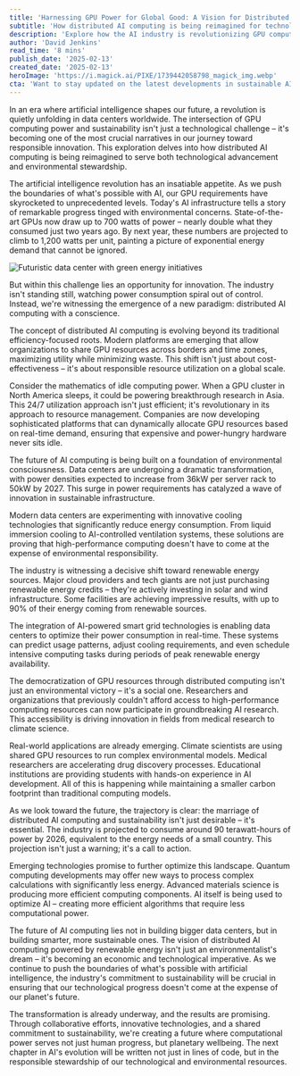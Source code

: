 ```yaml
---
title: 'Harnessing GPU Power for Global Good: A Vision for Distributed AI and Sustainability'
subtitle: 'How distributed AI computing is being reimagined for technological advancement and environmental stewardship'
description: 'Explore how the AI industry is revolutionizing GPU computing through sustainable practices and distributed resources. From innovative cooling solutions to renewable energy integration, discover how the future of AI computing is being shaped by environmental consciousness while democratizing access to high-performance computing resources globally.'
author: 'David Jenkins'
read_time: '8 mins'
publish_date: '2025-02-13'
created_date: '2025-02-13'
heroImage: 'https://i.magick.ai/PIXE/1739442058798_magick_img.webp'
cta: 'Want to stay updated on the latest developments in sustainable AI computing? Follow us on LinkedIn for exclusive insights, industry trends, and innovative solutions shaping the future of technology and environmental stewardship.'
---
```


In an era where artificial intelligence shapes our future, a revolution is quietly unfolding in data centers worldwide. The intersection of GPU computing power and sustainability isn't just a technological challenge – it's becoming one of the most crucial narratives in our journey toward responsible innovation. This exploration delves into how distributed AI computing is being reimagined to serve both technological advancement and environmental stewardship.

The artificial intelligence revolution has an insatiable appetite. As we push the boundaries of what's possible with AI, our GPU requirements have skyrocketed to unprecedented levels. Today's AI infrastructure tells a story of remarkable progress tinged with environmental concerns. State-of-the-art GPUs now draw up to 700 watts of power – nearly double what they consumed just two years ago. By next year, these numbers are projected to climb to 1,200 watts per unit, painting a picture of exponential energy demand that cannot be ignored.

![Futuristic data center with green energy initiatives](https://i.magick.ai/PIXE/1739442058798_magick_img.webp)

But within this challenge lies an opportunity for innovation. The industry isn't standing still, watching power consumption spiral out of control. Instead, we're witnessing the emergence of a new paradigm: distributed AI computing with a conscience.

The concept of distributed AI computing is evolving beyond its traditional efficiency-focused roots. Modern platforms are emerging that allow organizations to share GPU resources across borders and time zones, maximizing utility while minimizing waste. This shift isn't just about cost-effectiveness – it's about responsible resource utilization on a global scale.

Consider the mathematics of idle computing power. When a GPU cluster in North America sleeps, it could be powering breakthrough research in Asia. This 24/7 utilization approach isn't just efficient; it's revolutionary in its approach to resource management. Companies are now developing sophisticated platforms that can dynamically allocate GPU resources based on real-time demand, ensuring that expensive and power-hungry hardware never sits idle.

The future of AI computing is being built on a foundation of environmental consciousness. Data centers are undergoing a dramatic transformation, with power densities expected to increase from 36kW per server rack to 50kW by 2027. This surge in power requirements has catalyzed a wave of innovation in sustainable infrastructure.

Modern data centers are experimenting with innovative cooling technologies that significantly reduce energy consumption. From liquid immersion cooling to AI-controlled ventilation systems, these solutions are proving that high-performance computing doesn't have to come at the expense of environmental responsibility.

The industry is witnessing a decisive shift toward renewable energy sources. Major cloud providers and tech giants are not just purchasing renewable energy credits – they're actively investing in solar and wind infrastructure. Some facilities are achieving impressive results, with up to 90% of their energy coming from renewable sources.

The integration of AI-powered smart grid technologies is enabling data centers to optimize their power consumption in real-time. These systems can predict usage patterns, adjust cooling requirements, and even schedule intensive computing tasks during periods of peak renewable energy availability.

The democratization of GPU resources through distributed computing isn't just an environmental victory – it's a social one. Researchers and organizations that previously couldn't afford access to high-performance computing resources can now participate in groundbreaking AI research. This accessibility is driving innovation in fields from medical research to climate science.

Real-world applications are already emerging. Climate scientists are using shared GPU resources to run complex environmental models. Medical researchers are accelerating drug discovery processes. Educational institutions are providing students with hands-on experience in AI development. All of this is happening while maintaining a smaller carbon footprint than traditional computing models.

As we look toward the future, the trajectory is clear: the marriage of distributed AI computing and sustainability isn't just desirable – it's essential. The industry is projected to consume around 90 terawatt-hours of power by 2026, equivalent to the energy needs of a small country. This projection isn't just a warning; it's a call to action.

Emerging technologies promise to further optimize this landscape. Quantum computing developments may offer new ways to process complex calculations with significantly less energy. Advanced materials science is producing more efficient computing components. AI itself is being used to optimize AI – creating more efficient algorithms that require less computational power.

The future of AI computing lies not in building bigger data centers, but in building smarter, more sustainable ones. The vision of distributed AI computing powered by renewable energy isn't just an environmentalist's dream – it's becoming an economic and technological imperative. As we continue to push the boundaries of what's possible with artificial intelligence, the industry's commitment to sustainability will be crucial in ensuring that our technological progress doesn't come at the expense of our planet's future.

The transformation is already underway, and the results are promising. Through collaborative efforts, innovative technologies, and a shared commitment to sustainability, we're creating a future where computational power serves not just human progress, but planetary wellbeing. The next chapter in AI's evolution will be written not just in lines of code, but in the responsible stewardship of our technological and environmental resources.